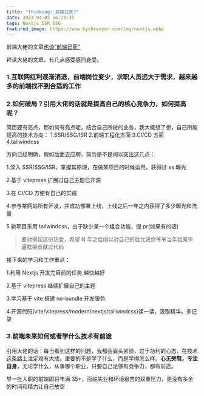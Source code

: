 ```yaml
---
title: "thinking: 前端已死?"
date: 2023-04-05 16:28:35
tags: Nextjs SSR SSG
featured_image: https://www.bythewayer.com/img/nextjs.webp
---
```


前端大佬的文章[也谈“前端已死”](https://juejin.cn/post/7218109174084534330)

拜读大佬的文章，有几点感受感同身受。

### 1.互联网红利逐渐消退，前端岗位变少，求职人员远大于需求，越来越多的前端找不到合适的工作

### 2.如何破局？引用大佬的话就是提高自己的核心竞争力，如何提高呢？

简历要有亮点，那如何有亮点呢，结合自己所做的业务，我大概想了想，自己所能提高的技术方向：
1.SSR/SSG/ISR 2.前端工程化方面 3.CI/CD 方面 4.tailwindcss

方向已经明确，假如后面去应聘，简历是不是阔以突出这几点：

1.深入 SSR/SSG/ISR，掌握其原理，在做某项目的时候运用，获得过 xx 曝光

2.基于 vitepress 扩展过自己主题已开源

3.在 CI/CD 方便有自己的实践

4.参与某网站所有开发，并成功部署上线，上线之后一年之内获得了多少曝光和流量

5.新项目采用 tailwindcss，由于缺少某一个组合功能，提 pr(如果有的话)

> 要对得起这份热爱，希望 N 年之后阔以对自己的后代说你爷爷当年给某牛逼框架贡献过代码

接下来的学习和工作重点：

1.利用 Nextjs 开发完目前的任务,越快越好

2.基于 vitepress 继续扩展自己的主题

3.学习基于 vite 搭建 no-bundle 开发服务

4.开源代码(vite/vitepress/modern/nextjs/tailwindcss)读一读，汲取精华，多记录

### 3.前端未来如何或者学什么技术有前途

引用大佬的话：每当看到这样的问题，我都会眉头紧锁，过于功利的心态，在技术这条路上注定难有大成。重要的不是学了什么，而是学得怎么样。**心无旁骛，专注自身**，无论学什么，从事哪个职业，只要自己足够有竞争力，都有前途。

早一批入职的前端即将年满 35+，面临失业和环境艰苦的双重压力，更没有多余的时间和精力让自己放空

